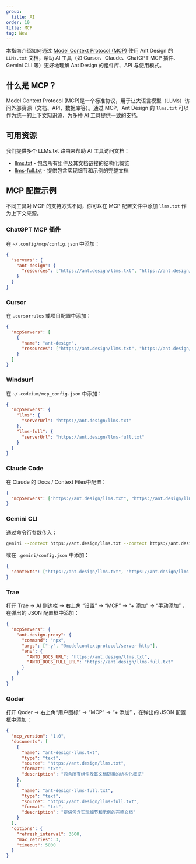 ```yaml
---
group:
  title: AI
order: 10
title: MCP
tag: New
---
```


本指南介绍如何通过 [Model Context Protocol (MCP)](https://modelcontextprotocol.io/docs/getting-started/intro) 使用 Ant Design 的 `LLMs.txt` 文档，帮助 AI 工具（如 Cursor、Claude、ChatGPT MCP 插件、Gemini CLI 等）更好地理解 Ant Design 的组件库、API 与使用模式。

## 什么是 MCP？

Model Context Protocol (MCP)是一个标准协议，用于让大语言模型（LLMs）访问外部资源（文档、API、数据库等）。通过 MCP，Ant Design 的 `llms.txt` 可以作为统一的上下文知识源，为多种 AI 工具提供一致的支持。

## 可用资源

我们提供多个 LLMs.txt 路由来帮助 AI 工具访问文档：

- [llms.txt](https://ant.design/llms.txt) - 包含所有组件及其文档链接的结构化概览
- [llms-full.txt](https://ant.design/llms-full.txt) - 提供包含实现细节和示例的完整文档

## MCP 配置示例

不同工具对 MCP 的支持方式不同，你可以在 MCP 配置文件中添加 `llms.txt` 作为上下文来源。

### ChatGPT MCP 插件

在 `~/.config/mcp/config.json` 中添加：

```json
{
  "servers": {
    "ant-design": {
      "resources": ["https://ant.design/llms.txt", "https://ant.design/llms-full.txt"]
    }
  }
}
```

### Cursor

在 `.cursorrules` 或项目配置中添加：

```json
{
  "mcpServers": [
    {
      "name": "ant-design",
      "resources": ["https://ant.design/llms.txt", "https://ant.design/llms-full.txt"]
    }
  ]
}
```

### Windsurf

在 `~/.codeium/mcp_config.json` 中添加：

```json
{
  "mcpServers": {
    "llms": {
      "serverUrl": "https://ant.design/llms.txt"
    },
    "llms-full": {
      "serverUrl": "https://ant.design/llms-full.txt"
    }
  }
}
```

### Claude Code

在 Claude 的 Docs / Context Files中配置：

```json
{
  "mcpServers": ["https://ant.design/llms.txt", "https://ant.design/llms-full.txt"]
}
```

### Gemini CLI

通过命令行参数传入：

```bash
gemini --context https://ant.design/llms.txt --context https://ant.design/llms-full.txt
```

或在 `.gemini/config.json` 中添加：

```json
{
  "contexts": ["https://ant.design/llms.txt", "https://ant.design/llms-full.txt"]
}
```

### Trae

打开 Trae → AI 侧边栏 → 右上角 “设置” → “MCP” → “+ 添加” → “手动添加” ，在弹出的 JSON 配置框中添加：

```json
{
  "mcpServers": {
    "ant-design-proxy": {
      "command": "npx",
      "args": ["-y", "@modelcontextprotocol/server-http"],
      "env": {
        "ANTD_DOCS_URL": "https://ant.design/llms.txt",
        "ANTD_DOCS_FULL_URL": "https://ant.design/llms-full.txt"
      }
    }
  }
}
```

### Qoder

打开 Qoder → 右上角“用户图标” → “MCP” → “+ 添加” ，在弹出的 JSON 配置框中添加：

```json
{
  "mcp_version": "1.0",
  "documents": [
    {
      "name": "ant-design-llms.txt",
      "type": "text",
      "source": "https://ant.design/llms.txt",
      "format": "txt",
      "description": "包含所有组件及其文档链接的结构化概览"
    },
    {
      "name": "ant-design-llms-full.txt",
      "type": "text",
      "source": "https://ant.design/llms-full.txt",
      "format": "txt",
      "description": "提供包含实现细节和示例的完整文档"
    }
  ],
  "options": {
    "refresh_interval": 3600,
    "max_retries": 3,
    "timeout": 5000
  }
}
```
